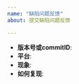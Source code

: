 ```yaml
---
name: "缺陷问题反馈"
about: 提交缺陷问题反馈

---
```


<!--
感谢向云助手客户端提交问题反馈。
请提供尽量全面的信息协助问题定位修复。
版本号或commitID：发生bug的云助手版本号或者对应的代码commitID
平台：操作系统信息，架构，类型，版本
现象：bug发生时的现象或者影响
如何复现：如何复现该问题
如果可能，请提供一份最小问题复现代码。
如果编译出错，请提供golang版本号、编译命令等信息。
-->

* **版本号或commitID**:
* **平台**:
* **现象**:
* **如何复现**:

<!-- 请提供其他可能协助问题定位的信息 -->
